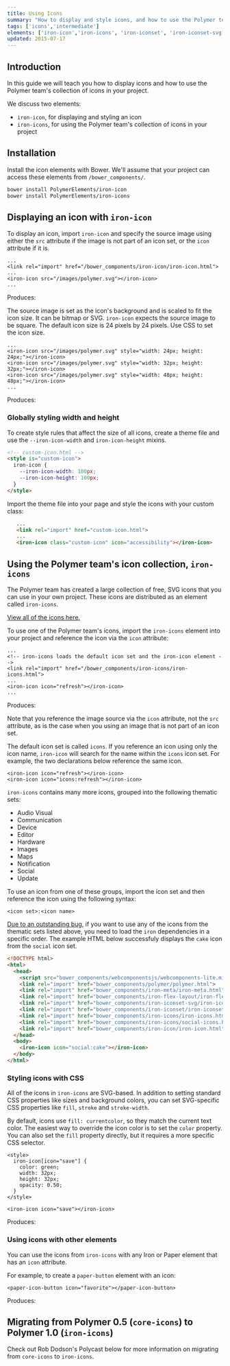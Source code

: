 ```yaml
---
title: Using Icons
summary: "How to display and style icons, and how to use the Polymer team's icon collection in your own project."
tags: ['icons','intermediate']
elements: ['iron-icon','iron-icons', 'iron-iconset', 'iron-iconset-svg']
updated: 2015-07-17
---
```


[//]: # (align docs with videos)
[//]: # (figure out how to display iron-icons, provide a gist?)
[//]: # (delete core-iconset video after aligning with docs)
[//]: # (are ::shadow and /deep/ still supported?)
[//]: # (load dependenices in right order https://github.com/PolymerElements/iron-icon/issues/19)
[//]: # (get SVG icon set example working)
[//]: # (use for displaying icons https://elements.polymer-project.org/elements/iron-icons?view=demo:demo/index.html)
[//]: # (during review, ask about using multiple icon sets, specifying each with namespace syntax)
[//]: # (instead of trying to display inside of document, create working examples with full index.html)
[//]: # (how to style icons embedded in other elements?)
[//]: # (delete video if it mentions iron-iconset*)
[//]: # (color not inheriting on paper-icon-button)


<link rel="import" href="/bower_components/google-youtube/google-youtube.html">

## Introduction

In this guide we will teach you how to display icons and how to use the 
Polymer team's collection of icons in your project.

We discuss two elements:

* `iron-icon`, for displaying and styling an icon
* `iron-icons`, for using the Polymer team's collection of icons
  in your project

## Installation

Install the icon elements with Bower. We'll assume that your project can access 
these elements from `/bower_components/`.

```bash
bower install PolymerElements/iron-icon 
bower install PolymerElements/iron-icons 
```

## Displaying an icon with `iron-icon`

To display an icon, import `iron-icon` and specify the source image using
either the `src` attribute if the image is not part of an icon set,
or the `icon` attribute if it is.

    ...
    <link rel="import" href="/bower_components/iron-icon/iron-icon.html">
    ...
    <iron-icon src="/images/polymer.svg"></iron-icon>
    ...

Produces: 

<iron-icon src="/images/polymer.svg"></iron-icon>

The source image is set as the icon's background and is scaled to fit the icon 
size. It can be bitmap or SVG. `iron-icon` expects the source image to be square.
The default icon size is 24 pixels by 24 pixels. Use CSS to set the icon size.

    ...
    <iron-icon src="/images/polymer.svg" style="width: 24px; height: 24px;"></iron-icon>
    <iron-icon src="/images/polymer.svg" style="width: 32px; height: 32px;"></iron-icon>
    <iron-icon src="/images/polymer.svg" style="width: 48px; height: 48px;"></iron-icon>
    ...

Produces: 

<iron-icon src="/images/polymer.svg" style="width: 24px; height: 24px;"></iron-icon>
<iron-icon src="/images/polymer.svg" style="width: 32px; height: 32px;"></iron-icon>
<iron-icon src="/images/polymer.svg" style="width: 48px; height: 48px;"></iron-icon>

### Globally styling width and height

To create style rules that affect the size of all icons, create a theme file
and use the `--iron-icon-width` and `iron-icon-height` mixins.

```html
<!-- custom-icon.html -->
<style is="custom-icon">
  iron-icon {
    --iron-icon-width: 100px;
    --iron-icon-height: 100px;
  }
</style>
```

Import the theme file into your page and style the icons with your custom class:

```html
   ...
   <link rel="import" href="custom-icon.html">
   ...
   <iron-icon class="custom-icon" icon="accessibility"></iron-icon>
```

## Using the Polymer team's icon collection, `iron-icons`

The Polymer team has created a large collection of free, SVG icons that 
you can use in your own project. These icons are distributed as an element
called `iron-icons`. 

[View all of the icons here.](https://elements.polymer-project.org/elements/iron-icons?view=demo:demo/index.html)

To use one of the Polymer team's icons, import the `iron-icons` element 
into your project and reference the icon via the `icon` attribute:

    ...
    <!-- iron-icons loads the default icon set and the iron-icon element -->
    <link rel="import" href="/bower_components/iron-icons/iron-icons.html">
    ...
    <iron-icon icon="refresh"></iron-icon>
    ...


Produces:

<iron-icon icon="refresh"></iron-icon>

Note that you reference the image source via the `icon` attribute, not
the `src` attribute, as is the case when you using an image that is not part
of an icon set.

The default icon set is called `icons`. If you reference an icon 
using only the icon name, `iron-icon` will search for the name within 
the `icons` icon set. For example, the two declarations below reference the 
same icon.

    <iron-icon icon="refresh"></iron-icon>
    <iron-icon icon="icons:refresh"></iron-icon>

`iron-icons` contains many more icons, grouped into the following 
thematic sets: 

* Audio Visual
* Communication
* Device
* Editor
* Hardware
* Images
* Maps
* Notification
* Social
* Update

To use an icon from one of these groups, import the icon set and then reference
the icon using the following syntax:

    <icon set>:<icon name>

[Due to an outstanding bug](https://github.com/PolymerElements/iron-icon/issues/19),
 if you want to use any of the icons from the 
thematic sets listed above, you need to load the `iron` dependencies in a specific
order. The example HTML below successfuly displays the `cake` icon from
the `social` icon set.

```html
<!DOCTYPE html>
<html>
  <head>
    <script src="bower_components/webcomponentsjs/webcomponents-lite.min.js"></script>
    <link rel="import" href="bower_components/polymer/polymer.html">
    <link rel="import" href="bower_components/iron-meta/iron-meta.html">
    <link rel="import" href="bower_components/iron-flex-layout/iron-flex-layout.html">
    <link rel="import" href="bower_components/iron-iconset-svg/iron-iconset-svg.html">
    <link rel="import" href="bower_components/iron-iconset/iron-iconset.html">
    <link rel="import" href="bower_components/iron-icons/iron-icons.html">
    <link rel="import" href="bower_components/iron-icons/social-icons.html">
    <link rel="import" href="bower_components/iron-icon/iron-icon.html">
  </head>
  <body>
    <iron-icon icon="social:cake"></iron-icon>
  </body>
</html>
```

### Styling icons with CSS 

All of the icons in `iron-icons` are SVG-based. In addition to setting 
standard CSS properties like sizes and background colors, you can set 
SVG-specific CSS properties like `fill`, `stroke` and `stroke-width`.

By default, icons use `fill: currentcolor`, so they match the current text 
color. The easiest way to override the icon color is to set the 
`color` property. You can also set the `fill` property directly, but it 
requires a more specific CSS selector.

    <style>
      iron-icon[icon="save"] {
        color: green;
        width: 32px;
        height: 32px;
        opacity: 0.50;
      }
    </style>

    <iron-icon icon="save"></iron-icon>

<!-- fill: #9aed00; -->

Produces: 

<style>
  iron-icon[icon="save"] {
    color: green;
    width: 32px;
    height: 32px;
    opacity: 0.50;
  }
</style>

<iron-icon icon="save"></iron-icon>

### Using icons with other elements 

You can use the icons from `iron-icons` with any Iron or Paper element
that has an `icon` attribute.

For example, to create a `paper-button` element with an icon:

    <paper-icon-button icon="favorite"></paper-icon-button>

Produces:

<paper-icon-button icon="favorite"></paper-icon-button>

## Migrating from Polymer 0.5 (`core-icons`) to Polymer 1.0 (`iron-icons`)

Check out Rob Dodson's Polycast below for more information on migrating
from `core-icons` to `iron-icons`.

<google-youtube
  video-id="6kkNgVG6LuI"
  autoplay="0"
  rel="0"
  fluid>
</google-youtube>

